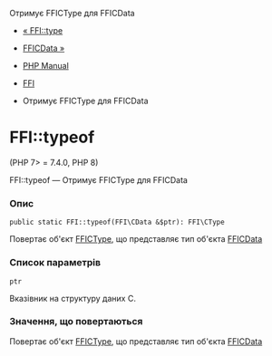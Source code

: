 Отримує FFICType для FFICData

-   [« FFI::type](ffi.type.md)
    
-   [FFICData »](class.ffi-cdata.html)
    
-   [PHP Manual](index.md)
    
-   [FFI](class.ffi.md)
    
-   Отримує FFICType для FFICData
    

# FFI::typeof

(PHP 7> = 7.4.0, PHP 8)

FFI::typeof — Отримує FFICType для FFICData

### Опис

```methodsynopsis
public static FFI::typeof(FFI\CData &$ptr): FFI\CType
```

Повертає об'єкт [FFICType](class.ffi-ctype.html), що представляє тип об'єкта [FFICData](class.ffi-cdata.html)

### Список параметрів

`ptr`

Вказівник на структуру даних C.

### Значення, що повертаються

Повертає об'єкт [FFICType](class.ffi-ctype.html), що представляє тип об'єкта [FFICData](class.ffi-cdata.html)